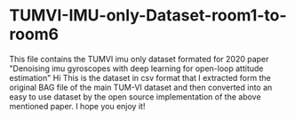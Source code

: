 # TUMVI-IMU-only-Dataset-room1-to-room6
This file contains the TUMVI imu only dataset formated for 2020 paper "Denoising imu gyroscopes with deep learning for open-loop attitude estimation"
Hi This is the dataset in csv format that I extracted form the original BAG file of the main TUM-VI dataset and then converted into an easy to use dataset by the open source implementation of the above mentioned paper. I hope you enjoy it!
